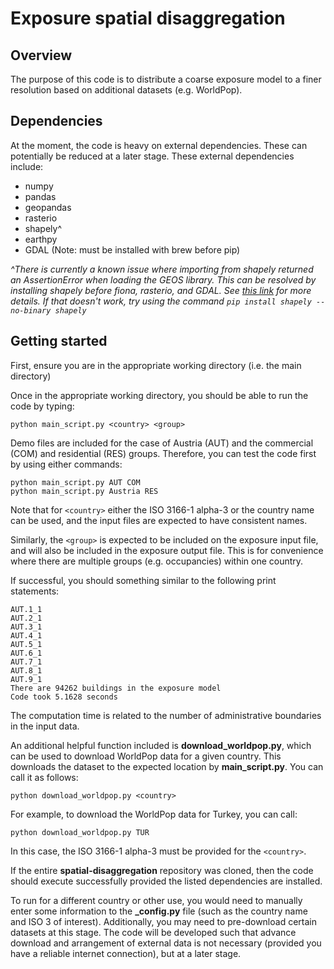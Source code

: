 # Exposure spatial disaggregation

## Overview

The purpose of this code is to distribute a coarse exposure model to a finer resolution based on additional datasets (e.g. WorldPop).

## Dependencies

At the moment, the code is heavy on external dependencies. These can potentially be reduced at a later stage. These external dependencies include:

* numpy
* pandas
* geopandas
* rasterio
* shapely^
* earthpy
* GDAL (Note: must be installed with brew before pip)

*^There is currently a known issue where importing from shapely returned an AssertionError when loading the GEOS library. This can be resolved by installing shapely before fiona, rasterio, and GDAL. See [this link](https://sgillies.net/2019/06/23/fix-for-geos-dll-bug-shapely-1-7a2.html) for more details. If that doesn't work, try using the command ``pip install shapely --no-binary shapely``*

## Getting started

First, ensure you are in the appropriate working directory (i.e. the main directory)

Once in the appropriate working directory, you should be able to run the code by typing:

    python main_script.py <country> <group>

Demo files are included for the case of Austria (AUT) and the commercial (COM) and residential (RES) groups. Therefore, you can test the code first by using either commands:

    python main_script.py AUT COM
    python main_script.py Austria RES

Note that  for ``<country>`` either the ISO 3166-1 alpha-3 or the country name can be used, and the input files are expected to have consistent names.

Similarly, the ``<group>`` is expected to be included on the exposure input file, and will also be included in the exposure output file. This is for convenience where there are multiple groups (e.g. occupancies) within one country.

If successful, you should something similar to the following print statements:

    AUT.1_1
    AUT.2_1
    AUT.3_1
    AUT.4_1
    AUT.5_1
    AUT.6_1
    AUT.7_1
    AUT.8_1
    AUT.9_1
    There are 94262 buildings in the exposure model
    Code took 5.1628 seconds

The computation time is related to the number of administrative boundaries in the input data.

An additional helpful function included is **download_worldpop.py**, which can be used to download WorldPop data for a given country. This downloads the dataset to the expected location by **main_script.py**. You can call it as follows:

    python download_worldpop.py <country>

For example, to download the WorldPop data for Turkey, you can call:

    python download_worldpop.py TUR

In this case, the ISO 3166-1 alpha-3 must be provided for the ``<country>``.

If the entire **spatial-disaggregation** repository was cloned, then the code should execute successfully provided the listed dependencies are installed.

To run for a different country or other use, you would need to manually enter some information to the **_config.py** file (such as the country name and ISO 3 of interest). Additionally, you may need to pre-download certain datasets at this stage. The code will be developed such that advance download and arrangement of external data is not necessary (provided you have a reliable internet connection), but at a later stage.
